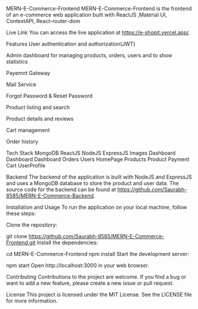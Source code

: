 MERN-E-Commerce-Frontend
MERN-E-Commerce-Frontend is the frontend of an e-commerce web application built with ReactJS ,Material UI, ContextAPI, React-router-dom

Live Link
You can access the live application at https://e-shopit.vercel.app/.

Features
User authentication and authorization(JWT)

Admin dashboard for managing products, orders, users and to show statistics

Payemnt Gateway

Mail Service

Forgot Password & Reset Password

Product listing and search

Product details and reviews

Cart management

Order history


Tech Stack
MongoDB
ReactJS
NodeJS
ExpressJS
Images
Dashboard Dashboard Dashboard Orders Users HomePage Products Product Payment Cart UserProfile

Backend
The backend of the application is built with NodeJS and ExpressJS and uses a MongoDB database to store the product and user data. The source code for the backend can be found at https://github.com/Saurabh-8585/MERN-E-Commerce-Backend.

Installation and Usage
To run the application on your local machine, follow these steps:

Clone the repository:

git clone https://github.com/Saurabh-8585/MERN-E-Commerce-Frontend.git
Install the dependencies:

cd MERN-E-Commerce-Frontend
npm install
Start the development server:

npm start
Open http://localhost:3000 in your web browser.

Contributing
Contributions to the project are welcome. If you find a bug or want to add a new feature, please create a new issue or pull request.

License
This project is licensed under the MIT License. See the LICENSE file for more information.
